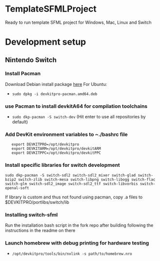 # TemplateSFMLProject
Ready to run template SFML project for Windows, Mac, Linux and Switch

# Development setup
## Nintendo Switch
### Install Pacman
Download Debian install package [here](https://github.com/devkitPro/pacman/releases/tag/v1.0.2)
For Ubuntu:
* `sudo dpkg -i devkitpro-pacman.amd64.deb`

### use Pacman to install devkitA64 for compilation toolchains
* `sudo dkp-pacman -S switch-dev`
  (Hit enter to use all repositories by default)

### Add DevKit environment variables to ~./bashrc file
```   
   export DEVKITPRO=/opt/devkitpro
   export DEVKITARM=/opt/devkitpro/devkitARM
   export DEVKITPPC=/opt/devkitpro/devkitPPC
```

### Install specific libraries for switch development
`sudo dkp-pacman -S switch-sdl2 switch-sdl2_mixer switch-glad switch-bzip2 switch-zlib switch-mesa switch-libpng switch-libogg switch-flac switch-glm switch-sdl2_image switch-sdl2_ttf switch-libvorbis switch-openal-soft`

If library is custom and thus not found using pacman, copy .a files to $DEVKITPRO/portlibs/switch/lib

### Installing switch-sfml
Run the installation bash script in the fork repo after building following the instructions in the readme on there

### Launch homebrew with debug printing for hardware testing
* `/opt/devkitpro/tools/bin/nxlink -s path/to/homebrew.nro`